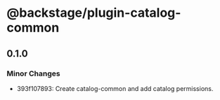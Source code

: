# @backstage/plugin-catalog-common

## 0.1.0

### Minor Changes

- 393f107893: Create catalog-common and add catalog permissions.
